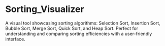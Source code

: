 # Sorting_Visualizer
A visual tool showcasing sorting algorithms: Selection Sort, Insertion Sort, Bubble Sort, Merge Sort, Quick Sort, and Heap Sort. Perfect for understanding and comparing sorting efficiencies with a user-friendly interface.

